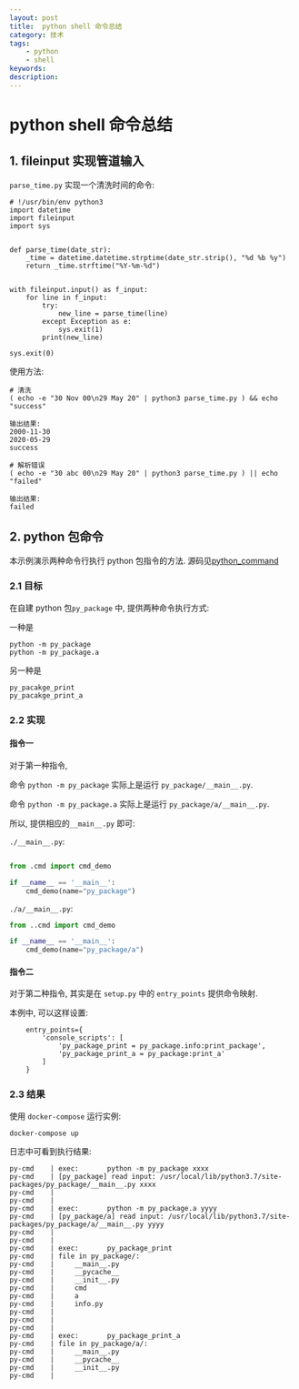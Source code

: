 ```yaml
---
layout: post
title:  python shell 命令总结
category: 技术
tags:  
    - python
    - shell
keywords: 
description: 
---
```


# python shell 命令总结

## 1. fileinput 实现管道输入

`parse_time.py` 实现一个清洗时间的命令:

```
# !/usr/bin/env python3
import datetime
import fileinput
import sys


def parse_time(date_str):
    _time = datetime.datetime.strptime(date_str.strip(), "%d %b %y")
    return _time.strftime("%Y-%m-%d")


with fileinput.input() as f_input:
    for line in f_input:
        try:
            new_line = parse_time(line)
        except Exception as e:
            sys.exit(1)
        print(new_line)

sys.exit(0)

```

使用方法:

``` 
# 清洗
( echo -e "30 Nov 00\n29 May 20" | python3 parse_time.py ) && echo "success"

输出结果:
2000-11-30
2020-05-29
success

# 解析错误
( echo -e "30 abc 00\n29 May 20" | python3 parse_time.py ) || echo "failed" 

输出结果:
failed

```

## 2. python 包命令

本示例演示两种命令行执行 python 包指令的方法. 源码见[python_command](https://github.com/frkhit/docker-practice/tree/master/python/python_command)

### 2.1 目标

在自建 python 包`py_package` 中, 提供两种命令执行方式:

一种是

```
python -m py_package
python -m py_package.a
```

另一种是

``` 
py_pacakge_print 
py_pacakge_print_a
```

### 2.2 实现

#### 指令一

对于第一种指令, 

命令 `python -m py_package` 实际上是运行 `py_package/__main__.py`.

命令 `python -m py_package.a` 实际上是运行 `py_package/a/__main__.py`.

所以, 提供相应的`__main__.py` 即可:

`./__main__.py`:

```python

from .cmd import cmd_demo

if __name__ == '__main__':
    cmd_demo(name="py_package")

```

`./a/__main__.py`: 

```python
from ..cmd import cmd_demo

if __name__ == '__main__':
    cmd_demo(name="py_package/a")

```

#### 指令二

对于第二种指令, 其实是在 `setup.py` 中的 `entry_points` 提供命令映射.

本例中, 可以这样设置:

```
    entry_points={
        'console_scripts': [
            'py_package_print = py_package.info:print_package',
            'py_package_print_a = py_package:print_a'
        ]
    }
```

### 2.3 结果

使用 `docker-compose` 运行实例:

``` docker-compose up ```

日志中可看到执行结果:

```
py-cmd    | exec:       python -m py_package xxxx
py-cmd    | [py_package] read input: /usr/local/lib/python3.7/site-packages/py_package/__main__.py xxxx
py-cmd    | 
py-cmd    | 
py-cmd    | exec:       python -m py_package.a yyyy
py-cmd    | [py_package/a] read input: /usr/local/lib/python3.7/site-packages/py_package/a/__main__.py yyyy
py-cmd    | 
py-cmd    | 
py-cmd    | exec:       py_package_print
py-cmd    | file in py_package/:
py-cmd    |     __main__.py
py-cmd    |     __pycache__
py-cmd    |     __init__.py
py-cmd    |     cmd
py-cmd    |     a
py-cmd    |     info.py
py-cmd    | 
py-cmd    | 
py-cmd    | 
py-cmd    | exec:       py_package_print_a
py-cmd    | file in py_package/a/:
py-cmd    |     __main__.py
py-cmd    |     __pycache__
py-cmd    |     __init__.py
py-cmd    | 

```
